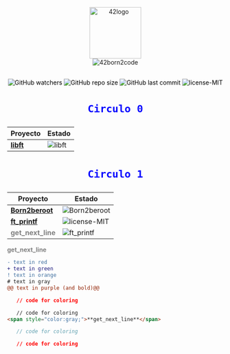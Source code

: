 <div align="center">
<img  width="120" alt="42logo"  src="https://user-images.githubusercontent.com/19689770/129336866-169b0dc7-ea41-47d4-b50a-d466508031af.png">
<div style="margin-bottom: 30px;">
<img alt="42born2code" src="https://badge42.vercel.app/api/v2/cl5ph3y9k029809l0webqg8sn/stats?cursusId=21&coalitionId=205">
</div>
</div>

<p align="center">
<img alt="GitHub watchers" src="https://img.shields.io/github/watchers/nach131/42Barcelona?style=social">
<img alt="GitHub repo size" src="https://img.shields.io/github/repo-size/nach131/42Barcelona">
<img alt="GitHub last commit" src="https://img.shields.io/github/last-commit/nach131/42Barcelona">
<img alt="license-MIT" src="https://img.shields.io/badge/license-MIT-blue">
</p>

<h1 align="center">
  
	Circulo 0
</h1>

<div align="center">

|                    Proyecto                   |                                Estado</div>                                     |
|-----------------------------------------------|---------------------------------------------------------------------------------|
| [**libft**](https://github.com/nach131/libft) |<img alt="libft" src="https://badge42.vercel.app/api/v2/cl5ph3y9k029809l0webqg8sn/project/2585537">|

</div>

<h1 align="center">
  
	Circulo 1
</h1>

<div align="center">

|                          Proyecto                         |                           Estado                                                |
|-----------------------------------------------------------|---------------------------------------------------------------------------------|
| [**Born2beroot**](https://github.com/nach131/Born2beroot) |<img alt="Born2beroot" src="https://badge42.vercel.app/api/v2/cl5ph3y9k029809l0webqg8sn/project/2646326">|
| [**ft_printf**](https://github.com/nach131/ft_printf)     |<img alt="license-MIT" src="https://img.shields.io/badge/-proceso...-blue?style=for-the-badge">             |
|<span style="color:gray">**get_next_line**</span>|<img alt="ft_printf" src="https://img.shields.io/badge/-...-inactive?style=for-the-badge">|

</div>

<span style="color:gray;">**get_next_line**</span>

```diff
- text in red
+ text in green
! text in orange
# text in gray
@@ text in purple (and bold)@@
```

```json
   // code for coloring
```
```html
   // code for coloring
<span style="color:gray;">**get_next_line**</span>
```
```js
   // code for coloring
```
```css
   // code for coloring
```
<style>H1{color:Blue;}</style>
<style>H2{color:DarkOrange;}</style>
<style>p{color:Black;}</style>

